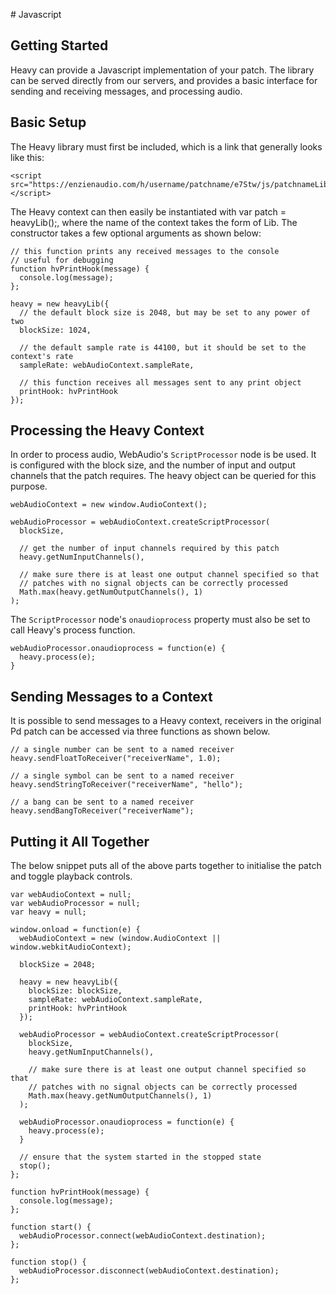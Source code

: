 # Javascript

## Getting Started
Heavy can provide a Javascript implementation of your patch. The library can be served directly from our servers, and provides a basic interface for sending and receiving messages, and processing audio.

## Basic Setup
The Heavy library must first be included, which is a link that generally looks like this:

```
<script src="https://enzienaudio.com/h/username/patchname/e7Stw/js/patchnameLib.min.js"></script>
```

The Heavy context can then easily be instantiated with var patch = heavyLib();, where the name of the context takes the form of <patchName>Lib. The constructor takes a few optional arguments as shown below:

```
// this function prints any received messages to the console
// useful for debugging
function hvPrintHook(message) {
  console.log(message);
};

heavy = new heavyLib({
  // the default block size is 2048, but may be set to any power of two
  blockSize: 1024,

  // the default sample rate is 44100, but it should be set to the context's rate
  sampleRate: webAudioContext.sampleRate,

  // this function receives all messages sent to any print object
  printHook: hvPrintHook
});
```

## Processing the Heavy Context
In order to process audio, WebAudio's `ScriptProcessor` node is be used. It is configured with the block size, and the number of input and output channels that the patch requires. The heavy object can be queried for this purpose.

```
webAudioContext = new window.AudioContext();

webAudioProcessor = webAudioContext.createScriptProcessor(
  blockSize,

  // get the number of input channels required by this patch
  heavy.getNumInputChannels(),

  // make sure there is at least one output channel specified so that
  // patches with no signal objects can be correctly processed
  Math.max(heavy.getNumOutputChannels(), 1)
);
```

The `ScriptProcessor` node's `onaudioprocess` property must also be set to call Heavy's process function.

```
webAudioProcessor.onaudioprocess = function(e) {
  heavy.process(e);
}
```

## Sending Messages to a Context
It is possible to send messages to a Heavy context, receivers in the original Pd patch can be accessed via three functions as shown below.

```
// a single number can be sent to a named receiver
heavy.sendFloatToReceiver("receiverName", 1.0);

// a single symbol can be sent to a named receiver
heavy.sendStringToReceiver("receiverName", "hello");

// a bang can be sent to a named receiver
heavy.sendBangToReceiver("receiverName");
```

## Putting it All Together
The below snippet puts all of the above parts together to initialise the patch and toggle playback controls.

```
var webAudioContext = null;
var webAudioProcessor = null;
var heavy = null;

window.onload = function(e) {
  webAudioContext = new (window.AudioContext || window.webkitAudioContext);

  blockSize = 2048;

  heavy = new heavyLib({
    blockSize: blockSize,
    sampleRate: webAudioContext.sampleRate,
    printHook: hvPrintHook
  });

  webAudioProcessor = webAudioContext.createScriptProcessor(
    blockSize,
    heavy.getNumInputChannels(),

    // make sure there is at least one output channel specified so that
    // patches with no signal objects can be correctly processed
    Math.max(heavy.getNumOutputChannels(), 1)
  );

  webAudioProcessor.onaudioprocess = function(e) {
    heavy.process(e);
  }

  // ensure that the system started in the stopped state
  stop();
};

function hvPrintHook(message) {
  console.log(message);
};

function start() {
  webAudioProcessor.connect(webAudioContext.destination);
};

function stop() {
  webAudioProcessor.disconnect(webAudioContext.destination);
};
```
